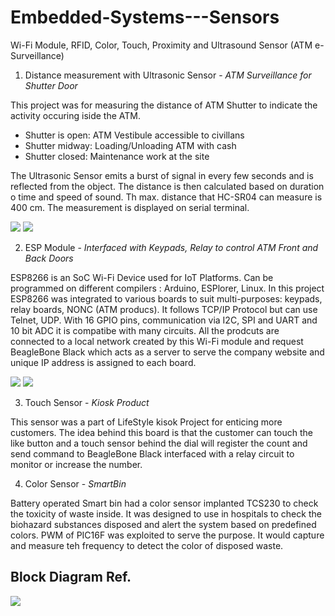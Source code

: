 # Embedded-Systems---Sensors
Wi-Fi Module, RFID, Color, Touch, Proximity and Ultrasound Sensor (ATM e-Surveillance)

1) Distance measurement with Ultrasonic Sensor - _ATM Surveillance for Shutter Door_

This project was for measuring the distance of ATM Shutter to indicate the activity occuring iside the ATM.
-   Shutter is open: ATM Vestibule accessible to civillans
-   Shutter midway: Loading/Unloading ATM with cash
-   Shutter closed: Maintenance work at the site

The Ultrasonic Sensor emits a burst of signal in every few seconds and is reflected from the object. The distance is then calculated based on duration o time and speed of sound. Th max. distance that HC-SR04 can measure is 400 cm. The measurement is displayed on serial terminal. 

![](https://github.com/aayushi-95/Embedded-Systems-Sensors/blob/master/images/Capt1ure.PNG) ![](https://github.com/aayushi-95/Embedded-Systems-Sensors/blob/master/images/Picture2.png)

2) ESP Module - _Interfaced with Keypads, Relay to control ATM Front and Back Doors_

ESP8266 is an SoC Wi-Fi Device used for IoT Platforms. Can be programmed on different compilers : Arduino, ESPlorer, Linux. In this project ESP8266 was integrated to various boards to suit multi-purposes: keypads, relay boards, NONC (ATM producs). It follows TCP/IP Protocol but can use Telnet, UDP.
With 16 GPIO pins, communication via I2C, SPI and UART and 10 bit ADC it is compatibe with many circuits. All the prodcuts are connected to a local network created by this Wi-Fi module and request BeagleBone Black which acts as a server to serve the company website and unique IP address is assigned to each board.

![](https://github.com/aayushi-95/Embedded-Systems-Sensors/blob/master/images/Picture4.png) ![](https://github.com/aayushi-95/Embedded-Systems-Sensors/blob/master/images/Picture5.png)

3) Touch Sensor - _Kiosk Product_

This sensor was a part of LifeStyle kisok Project for enticing more customers. The idea behind this board is that the customer can touch the like button and a touch sensor behind the dial will register the count and send command to BeagleBone Black interfaced with a relay circuit to monitor or increase the number.

4) Color Sensor - _SmartBin_

Battery operated Smart bin had a color sensor implanted TCS230 to check the toxicity of waste inside. It was designed to use in hospitals to check the biohazard substances disposed and alert the system based on predefined colors. PWM of PIC16F was exploited to serve the purpose. It would capture and measure teh frequency to detect the color of disposed waste.

## Block Diagram Ref.

![](https://github.com/aayushi-95/Embedded-Systems-Sensors/blob/master/images/combine.PNG)
